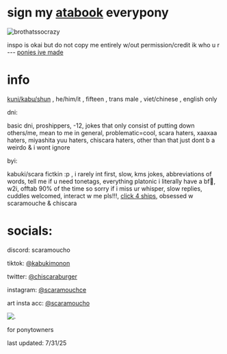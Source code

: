 
# sign my [atabook](https://scaramoucho.atabook.org/) everypony



![brothatssocrazy](https://github.com/user-attachments/assets/5da43837-eb16-4253-aa30-a092d435eb76)

inspo is okai but do not copy me entirely w/out permission/credit ik who u r --- [ponies ive made](https://kabunya.straw.page/)


# info

[kuni/kabu/shun](https://en.pronouns.page/@scaramoucho) , he/him/it , fifteen , trans male , viet/chinese , english only 

 dni:

basic dni, proshippers, -12, jokes that only consist of putting down others/me, mean to me in general, problematic=cool, scara haters, xaaxaa haters, miyashita yuu haters, chiscara haters, other than that just dont b a weirdo & i wont ignore 

 byi:

kabuki/scara fictkin :p , i rarely int first, slow, kms jokes, abbreviations of words, tell me if u need tonetags, everything platonic i literally have a bf🤔, w2i, offtab 90% of the time so sorry if i miss ur whisper, slow replies, cuddles welcomed,  interact w me pls!!!, [click 4 ships](https://chiscaraburger.straw.page/), obsessed w scaramouche & chiscara

# socials:

discord: scaramoucho

tiktok: [@kabukimonon](https://www.tiktok.com/@kabukimonon?lang=en)

twitter: [@chiscaraburger](https://x.com/chiscaraburger)

instagram: [@scaramouchce](https://www.instagram.com/scaramouchce/)

art insta acc: [@scaramoucho](https://www.instagram.com/scaramoucho/)

![.](https://komarev.com/ghpvc/?username=scaramoucho&label=nya&color=lightgrey)

for ponytowners

last updated: 7/31/25
